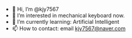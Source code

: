 - 👋 Hi, I’m @kjy7567
- 👀 I’m interested in mechanical keyboard now.
- 🌱 I’m currently learning: Artificial Intelligent
- 📫 How to contact: email kjy7567@naver.com

<!---
kjy7567/kjy7567 is a ✨ special ✨ repository because its `README.md` (this file) appears on your GitHub profile.
You can click the Preview link to take a look at your changes.
--->
